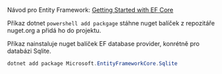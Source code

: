 Návod pro Entity Framework: [Getting Started with EF Core](https://learn.microsoft.com/en-us/ef/core/get-started/overview/first-app?tabs=netcore-cli)

Příkaz dotnet ```powershell add packgage``` stáhne nuget balíček z repozitáře nuget.org a přidá ho do projektu.

Příkaz nainstaluje nuget balíček EF database provider, konrétně pro databázi Sqlite.

```powershell
dotnet add package Microsoft.EntityFrameworkCore.Sqlite
```
